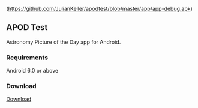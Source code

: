 (https://github.com/JulianKeller/apodtest/blob/master/app/app-debug.apk)
## APOD Test

Astronomy Picture of the Day app for Android.

### Requirements
Android 6.0 or above

### Download
[Download](https://github.com/JulianKeller/apodtest/blob/master/app-debug.apk)
